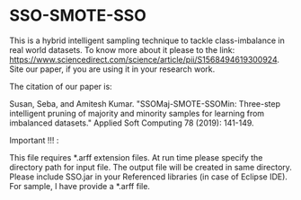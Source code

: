# SSO-SMOTE-SSO
This is a hybrid intelligent sampling technique to tackle class-imbalance in real world datasets. To know more about it please to the link: https://www.sciencedirect.com/science/article/pii/S1568494619300924. Site our paper, if you are using it in your research work. 

The citation of our paper is: 

Susan, Seba, and Amitesh Kumar. "SSOMaj-SMOTE-SSOMin: Three-step intelligent pruning of majority and minority samples for learning from imbalanced datasets." Applied Soft Computing 78 (2019): 141-149.  



Important !!! :

This file requires *.arff extension files. At run time please specify the directory path for input file. The output file will be created in same directory. Please include SSO.jar in your Referenced libraries (in case of Eclipse IDE). For sample, I have provide a *.arff file. 


